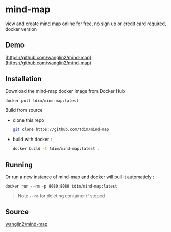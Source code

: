 # mind-map
view and create mind map online for free, no sign up or credit card required, docker version

## Demo
[https://github.com/wanglin2/mind-map](https://github.com/wanglin2/mind-map)

## Installation
Download the mind-map docker image from Docker Hub
  ```sh
  docker pull tdim/mind-map:latest
  ```
Build from source
- clone this repo
  ```sh
  git clone https://github.com/tdim/mind-map
  ```
- build with docker :
  ```sh
  docker build -t tdim/mind-map:latest .
  ```

## Running
Or run a new instance of mind-map and docker will pull it automaticly :
```
docker run --rm -p 8080:8080 tdim/mind-map:latest
```
> Note `--rm` for deleting container if stoped

## Source
[wanglin2/mind-map](https://github.com/wanglin2/mind-map)
